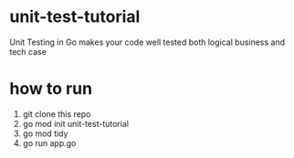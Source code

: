 # unit-test-tutorial
Unit Testing in Go makes your code well tested both logical business and tech case

# how to run
1. git clone this repo
2. go mod init unit-test-tutorial
3. go mod tidy
4. go run app.go
